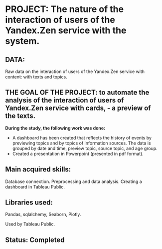# PROJECT: The nature of the interaction of users of the Yandex.Zen service with the system.

## DATA:
Raw data on the interaction of users of the Yandex.Zen service with content: with texts and topics.

## THE GOAL OF THE PROJECT: to automate the analysis of the interaction of users of Yandex.Zen service with cards, - a preview of the texts.

**During the study, the following work was done:**

- A dashboard has been created that reflects the history of events by previewing topics and by topics of information sources. The data is grouped by date and time, preview topic, source topic, and age group.
- Created a presentation in Powerpoint (presented in pdf format).

## Main acquired skills:
Database connection. Preprocessing and data analysis. Creating a dashboard in Tableau Public.

## Libraries used:
Pandas, sqlalchemy, Seaborn, Plotly.

Used by Tableau Public.

## Status: Completed